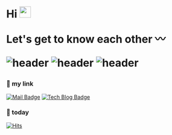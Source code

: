  <h1>Hi <img src="https://emojis.slackmojis.com/emojis/images/1613817395/13991/heart-3d.gif?1613817395" width="30"><!--<img src="https://emojis.slackmojis.com/emojis/images/1613422795/13055/heart_spin.gif?1613422795" width="30"/></h1>-->
 
Let's get to know each other 〰️

![header](https://capsule-render.vercel.app/api?type=cylinder&height=30&section=header&text=seolhee%20github&fontSize=60&color=e6e6fa&fontColor=ffc81e)
![header](https://capsule-render.vercel.app/api?type=cylinder&height=30&section=header&text=seolhee%20github&fontSize=60&color=b9bada&fontColor=ffc81e)
![header](https://capsule-render.vercel.app/api?type=cylinder&height=30&section=header&text=seolhee%20github&fontSize=60&color=b098c1&fontColor=ffc81e)
<!--
https://github.com/kyechan99/capsule-render#wave
-->
<!--
https://m.blog.naver.com/PostView.naver?isHttpsRedirect=true&blogId=koggoma_&logNo=110129934787
-->
<!--
https://kr.freepik.com/premium-vector/blue-and-purple-color-palette-with-hex_13030875.htm
-->

### 📎 my link 
[![Mail Badge](https://img.shields.io/badge/-mail-yellowgreen?logo=minutemailer&logoColor=white)](mailto:2750seolhee@naver.com) [![Tech Blog Badge](https://img.shields.io/badge/-tech%20blog-yellow?logo=bookstack&logoColor=white)](https://seolhee2750.tistory.com/)   
<!--
https://shields.io/
-->

### 👀 today
[![Hits](https://hits.seeyoufarm.com/api/count/incr/badge.svg?url=https%3A%2F%2Fgithub.com%2Fseolhee2750&count_bg=%23A996BA&title_bg=%23B6AA00&icon=&icon_color=%23E7E7E7&title=hits&edge_flat=false)](https://hits.seeyoufarm.com)
<!--
https://hits.seeyoufarm.com/
-->


<!--
**seolhee2750/seolhee2750** is a ✨ _special_ ✨ repository because its `README.md` (this file) appears on your GitHub profile.

Here are some ideas to get you started:

- 🔭 I’m currently working on ...
- 🌱 I’m currently learning ...
- 👯 I’m looking to collaborate on ...
- 🤔 I’m looking for help with ...
- 💬 Ask me about ...
- 📫 How to reach me: ...
- 😄 Pronouns: ...
- ⚡ Fun fact: ...
-->
